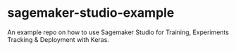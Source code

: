 # sagemaker-studio-example

An example repo on how to use Sagemaker Studio for Training, Experiments Tracking & Deployment with Keras.
